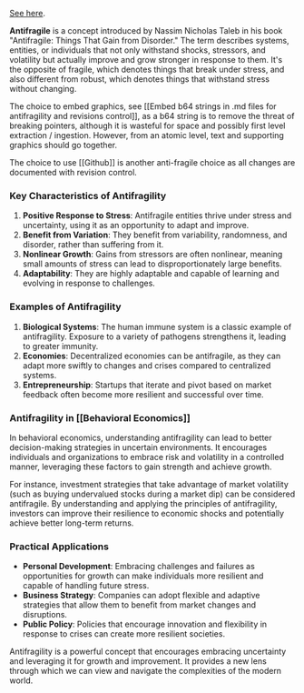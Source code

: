 [See here](https://en.wikipedia.org/wiki/Antifragile_(book)).

**Antifragile** is a concept introduced by Nassim Nicholas Taleb in his book "Antifragile: Things That Gain from Disorder." The term describes systems, entities, or individuals that not only withstand shocks, stressors, and volatility but actually improve and grow stronger in response to them. It's the opposite of fragile, which denotes things that break under stress, and also different from robust, which denotes things that withstand stress without changing.

The choice to embed graphics, see [[Embed b64 strings in .md files for antifragility and revisions control]], as a b64 string is to remove the threat of breaking pointers, although it is wasteful for space and possibly first level extraction / ingestion.  However, from an atomic level, text and supporting graphics should go together.

The choice to use [[Github]] is another anti-fragile choice as all changes are documented with revision control.

### Key Characteristics of Antifragility

1. **Positive Response to Stress**: Antifragile entities thrive under stress and uncertainty, using it as an opportunity to adapt and improve.
2. **Benefit from Variation**: They benefit from variability, randomness, and disorder, rather than suffering from it.
3. **Nonlinear Growth**: Gains from stressors are often nonlinear, meaning small amounts of stress can lead to disproportionately large benefits.
4. **Adaptability**: They are highly adaptable and capable of learning and evolving in response to challenges.

### Examples of Antifragility

1. **Biological Systems**: The human immune system is a classic example of antifragility. Exposure to a variety of pathogens strengthens it, leading to greater immunity.
2. **Economies**: Decentralized economies can be antifragile, as they can adapt more swiftly to changes and crises compared to centralized systems.
3. **Entrepreneurship**: Startups that iterate and pivot based on market feedback often become more resilient and successful over time.

### Antifragility in [[Behavioral Economics]]

In behavioral economics, understanding antifragility can lead to better decision-making strategies in uncertain environments. It encourages individuals and organizations to embrace risk and volatility in a controlled manner, leveraging these factors to gain strength and achieve growth.

For instance, investment strategies that take advantage of market volatility (such as buying undervalued stocks during a market dip) can be considered antifragile. By understanding and applying the principles of antifragility, investors can improve their resilience to economic shocks and potentially achieve better long-term returns.

### Practical Applications

- **Personal Development**: Embracing challenges and failures as opportunities for growth can make individuals more resilient and capable of handling future stress.
- **Business Strategy**: Companies can adopt flexible and adaptive strategies that allow them to benefit from market changes and disruptions.
- **Public Policy**: Policies that encourage innovation and flexibility in response to crises can create more resilient societies.

Antifragility is a powerful concept that encourages embracing uncertainty and leveraging it for growth and improvement. It provides a new lens through which we can view and navigate the complexities of the modern world.
